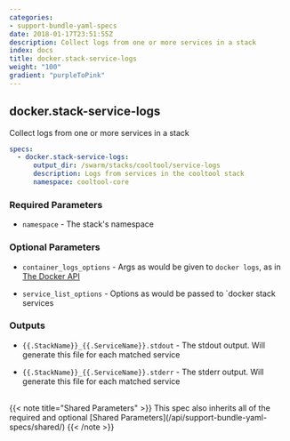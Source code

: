 ```yaml
---
categories:
- support-bundle-yaml-specs
date: 2018-01-17T23:51:55Z
description: Collect logs from one or more services in a stack
index: docs
title: docker.stack-service-logs
weight: "100"
gradient: "purpleToPink"
---
```


## docker.stack-service-logs

Collect logs from one or more services in a stack


```yaml
specs:
  - docker.stack-service-logs:
      output_dir: /swarm/stacks/cooltool/service-logs
      description: Logs from services in the cooltool stack
      namespace: cooltool-core
```

    
### Required Parameters


- `namespace` - The stack's namespace


    
### Optional Parameters


- `container_logs_options` - Args as would be given to `docker logs`, as in [The Docker API](https://github.com/moby/moby/blob/master/api/types/client.go#L73)


- `service_list_options` - Options as would be passed to `docker stack services


    
### Outputs


- `{{.StackName}}_{{.ServiceName}}.stdout` - The stdout output. Will generate this file for each matched service

- `{{.StackName}}_{{.ServiceName}}.stderr` - The stderr output. Will generate this file for each matched service

    
<br>
{{< note title="Shared Parameters" >}}
This spec also inherits all of the required and optional [Shared Parameters](/api/support-bundle-yaml-specs/shared/)
{{< /note >}}
    
    